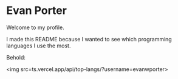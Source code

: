 # Evan Porter

Welcome to my profile.

I made this README because I wanted to see which programming languages I use the most.

Behold:

<img src=ts.vercel.app/api/top-langs/?username=evanwporter>
